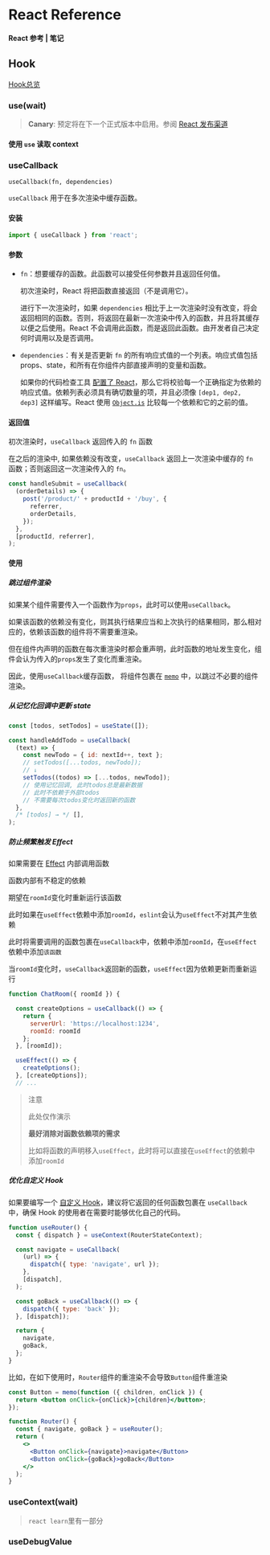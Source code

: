 # React Reference

**React 参考 | 笔记**

## Hook

[Hook总览](https://zh-hans.react.dev/reference/react/hooks)

### use(wait)

> <info/>
>
> **Canary**: 预定将在下一个正式版本中启用。参阅 [React 发布渠道](https://zh-hans.react.dev/community/versioning-policy#all-release-channels)

#### 使用 `use` 读取 context

### useCallback

`useCallback(fn, dependencies)`

`useCallback` 用于在多次渲染中缓存函数。

#### 安装

```jsx
import { useCallback } from 'react';
```

#### 参数

- `fn`：想要缓存的函数。此函数可以接受任何参数并且返回任何值。

  初次渲染时，React 将把函数直接返回（不是调用它）。

  进行下一次渲染时，如果 `dependencies` 相比于上一次渲染时没有改变，将会返回相同的函数。否则，将返回在最新一次渲染中传入的函数，并且将其缓存以便之后使用。React 不会调用此函数，而是返回此函数。由开发者自己决定何时调用以及是否调用。

- `dependencies`：有关是否更新 `fn` 的所有响应式值的一个列表。响应式值包括 props、state，和所有在你组件内部直接声明的变量和函数。

  如果你的代码检查工具 [配置了 React](https://zh-hans.react.dev/learn/editor-setup#linting)，那么它将校验每一个正确指定为依赖的响应式值。依赖列表必须具有确切数量的项，并且必须像 `[dep1, dep2, dep3]` 这样编写。React 使用 [`Object.is`](https://developer.mozilla.org/zh-CN/docs/Web/JavaScript/Reference/Global_Objects/Object/is) 比较每一个依赖和它的之前的值。

#### 返回值

初次渲染时，`useCallback` 返回传入的 `fn` 函数

在之后的渲染中, 如果依赖没有改变，`useCallback` 返回上一次渲染中缓存的 `fn` 函数；否则返回这一次渲染传入的 `fn`。

```jsx
const handleSubmit = useCallback(
  (orderDetails) => {
    post('/product/' + productId + '/buy', {
      referrer,
      orderDetails,
    });
  },
  [productId, referrer],
);
```

#### 使用

##### 跳过组件渲染

如果某个组件需要传入一个函数作为`props`，此时可以使用`useCallback`。

如果该函数的依赖没有变化，则其执行结果应当和上次执行的结果相同，那么相对应的，依赖该函数的组件将不需要重渲染。

但在组件内声明的函数在每次重渲染时都会重声明，此时函数的地址发生变化，组件会认为传入的`props`发生了变化而重渲染。

因此，使用`useCallback`缓存函数， 将组件包裹在 [`memo`](https://zh-hans.react.dev/reference/react/memo) 中，以跳过不必要的组件渲染。

##### 从记忆化回调中更新 state

```js
const [todos, setTodos] = useState([]);

const handleAddTodo = useCallback(
  (text) => {
    const newTodo = { id: nextId++, text };
    // setTodos([...todos, newTodo]);
    // ↓
    setTodos((todos) => [...todos, newTodo]);
    // 使用记忆回调, 此时todos总是最新数据
    // 此时不依赖于外部todos
    // 不需要每次todos变化时返回新的函数
  },
  /* [todos] → */ [],
);
```

##### 防止频繁触发 Effect

如果需要在 [Effect](https://zh-hans.react.dev/learn/synchronizing-with-effects) 内部调用函数

函数内部有不稳定的依赖

期望在`roomId`变化时重新运行该函数

此时如果在`useEffect`依赖中添加`roomId`，`eslint`会认为`useEffect`不对其产生依赖

此时将需要调用的函数包裹在`useCallback`中，依赖中添加`roomId`，在`useEffect`依赖中添加`该函数`

当`roomId`变化时，`useCallback`返回新的函数，`useEffect`因为依赖更新而重新运行

```js
function ChatRoom({ roomId }) {

  const createOptions = useCallback(() => {
    return {
      serverUrl: 'https://localhost:1234',
      roomId: roomId
    };
  }, [roomId]);

  useEffect(() => {
    createOptions();
  }, [createOptions]);
  // ...
```

> <warn icon='error'>注意</warn>
>
> 此处仅作演示
>
> **最好消除对函数依赖项的需求**
>
> 比如将函数的声明移入`useEffect`，此时将可以直接在`useEffect`的依赖中添加`roomId`

##### 优化自定义 Hook

如果要编写一个 [自定义 Hook](https://zh-hans.react.dev/learn/reusing-logic-with-custom-hooks)，建议将它返回的任何函数包裹在 `useCallback` 中，确保 Hook 的使用者在需要时能够优化自己的代码。

```js
function useRouter() {
  const { dispatch } = useContext(RouterStateContext);

  const navigate = useCallback(
    (url) => {
      dispatch({ type: 'navigate', url });
    },
    [dispatch],
  );

  const goBack = useCallback(() => {
    dispatch({ type: 'back' });
  }, [dispatch]);

  return {
    navigate,
    goBack,
  };
}
```

比如，在如下使用时，`Router`组件的重渲染不会导致`Button`组件重渲染

```jsx
const Button = memo(function ({ children, onClick }) {
  return <button onClick={onClick}>{children}</button>;
});

function Router() {
  const { navigate, goBack } = useRouter();
  return (
    <>
      <Button onClick={navigate}>navigate</Button>
      <Button onClick={goBack}>goBack</Button>
    </>
  );
}
```

### useContext(wait)

> `react learn`里有一部分

### useDebugValue

